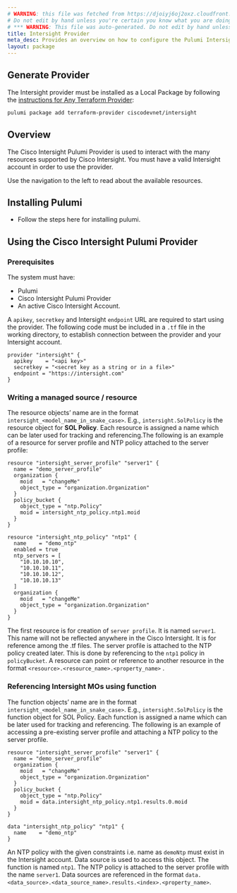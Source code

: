 ```yaml
---
# WARNING: this file was fetched from https://djoiyj6oj2oxz.cloudfront.net/docs/registry.opentofu.org/ciscodevnet/intersight/1.0.63/index.md
# Do not edit by hand unless you're certain you know what you are doing!
# *** WARNING: This file was auto-generated. Do not edit by hand unless you're certain you know what you are doing! ***
title: Intersight Provider
meta_desc: Provides an overview on how to configure the Pulumi Intersight provider.
layout: package
---
```


## Generate Provider

The Intersight provider must be installed as a Local Package by following the [instructions for Any Terraform Provider](https://www.pulumi.com/registry/packages/terraform-provider/):

```bash
pulumi package add terraform-provider ciscodevnet/intersight
```
## Overview

The Cisco Intersight Pulumi Provider is used to interact with the
many resources supported by Cisco Intersight. You must have a valid Intersight account in order to use the provider.

Use the navigation to the left to read about the available resources.
## Installing Pulumi
* Follow the steps here for installing pulumi.
## Using the Cisco Intersight Pulumi Provider
### Prerequisites
The system must have:
* Pulumi
* Cisco Intersight Pulumi Provider
* An active Cisco Intersight Account.

A `apikey`, `secretkey` and Intersight `endpoint` URL are required to start using the provider.
The following code must be included in a `.tf` file in the working directory, to establish connection between
the provider and your Intersight account.
```hcl-pulumi
provider "intersight" {
  apikey    = "<api key>"
  secretkey = "<secret key as a string or in a file>"
  endpoint = "https://intersight.com"
}
```
### Writing a managed source / resource
The resource objects’ name are in the format `intersight_<model_name_in_snake_case>`. E.g., `intersight.SolPolicy`
is the resource object for **SOL Policy**. Each resource is assigned a name which can be later used for
tracking and referencing.The following is an example of a resource for server profile and NTP policy attached to the server profile:
```hcl-pulumi
resource "intersight_server_profile" "server1" {
  name = "demo_server_profile"
  organization {
    moid   = "changeMe"
    object_type = "organization.Organization"
  }
  policy_bucket {
    object_type = "ntp.Policy"
    moid = intersight_ntp_policy.ntp1.moid
  }
}

resource "intersight_ntp_policy" "ntp1" {
  name    = "demo_ntp"
  enabled = true
  ntp_servers = [
    "10.10.10.10",
    "10.10.10.11",
    "10.10.10.12",
    "10.10.10.13"
  ]
  organization {
    moid   = "changeMe"
    object_type = "organization.Organization"
  }
}
```
The first resource is for creation of `server profile`. It is named `server1`. This name will not be reflected anywhere
in the Cisco Intersight. It is for reference among the .tf files. The server profile is attached to the NTP policy created
later. This is done by referencing to the `ntp1` policy in `policyBucket`. A resource can point or reference to
another resource in the format `<resource>.<resource_name>.<property_name>` .
### Referencing Intersight MOs using function
The function objects’ name are in the format `intersight_<model_name_in_snake_case>`. E.g., `intersight.SolPolicy`
is the function object for SOL Policy. Each function is assigned a name which can be later used for tracking and
referencing.
The following is an example of accessing a pre-existing server profile and attaching a NTP policy to the server profile.
```hcl-pulumi
resource "intersight_server_profile" "server1" {
  name = "demo_server_profile"
  organization {
    moid   = "changeMe"
    object_type = "organization.Organization"
  }
  policy_bucket {
    object_type = "ntp.Policy"
    moid = data.intersight_ntp_policy.ntp1.results.0.moid
  }
}

data "intersight_ntp_policy" "ntp1" {
  name    = "demo_ntp"
}
```
An NTP policy with the given constraints i.e. name as `demoNtp` must exist in the Intersight account. Data source
is used to access this object. The function is named `ntp1`. The NTP policy is attached to the server profile with the name
`server1`. Data sources are referenced in the format `data.<data_source>.<data_source_name>.results.<index>.<property_name>`.